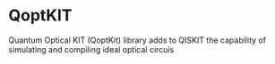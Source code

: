 # QoptKIT
Quantum Optical KIT (QoptKit) library adds to QISKIT the capability of simulating and compiling ideal optical circuis
